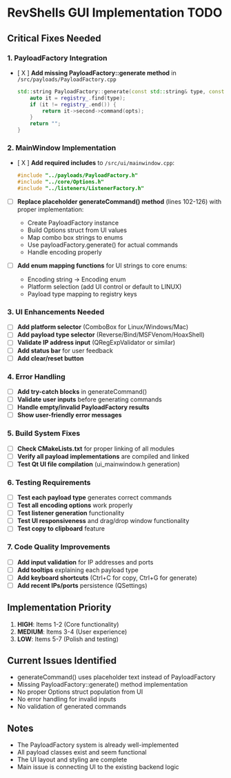 # RevShells GUI Implementation TODO

## Critical Fixes Needed

### 1. PayloadFactory Integration
- [ X ] **Add missing PayloadFactory::generate method** in `/src/payloads/PayloadFactory.cpp`
  ```cpp
  std::string PayloadFactory::generate(const std::string& type, const Options& opts) const {
      auto it = registry_.find(type);
      if (it != registry_.end()) {
          return it->second->command(opts);
      }
      return "";
  }
  ```

### 2. MainWindow Implementation
- [ X ] **Add required includes** to `/src/ui/mainwindow.cpp`:
  ```cpp
  #include "../payloads/PayloadFactory.h"
  #include "../core/Options.h"
  #include "../listeners/ListenerFactory.h"
  ```

- [ ] **Replace placeholder generateCommand() method** (lines 102-126) with proper implementation:
  - Create PayloadFactory instance
  - Build Options struct from UI values
  - Map combo box strings to enums
  - Use payloadFactory.generate() for actual commands
  - Handle encoding properly

- [ ] **Add enum mapping functions** for UI strings to core enums:
  - Encoding string → Encoding enum
  - Platform selection (add UI control or default to LINUX)
  - Payload type mapping to registry keys

### 3. UI Enhancements Needed
- [ ] **Add platform selector** (ComboBox for Linux/Windows/Mac)
- [ ] **Add payload type selector** (Reverse/Bind/MSFVenom/HoaxShell)
- [ ] **Validate IP address input** (QRegExpValidator or similar)
- [ ] **Add status bar** for user feedback
- [ ] **Add clear/reset button**

### 4. Error Handling
- [ ] **Add try-catch blocks** in generateCommand()
- [ ] **Validate user inputs** before generating commands
- [ ] **Handle empty/invalid PayloadFactory results**
- [ ] **Show user-friendly error messages**

### 5. Build System Fixes
- [ ] **Check CMakeLists.txt** for proper linking of all modules
- [ ] **Verify all payload implementations** are compiled and linked
- [ ] **Test Qt UI file compilation** (ui_mainwindow.h generation)

### 6. Testing Requirements
- [ ] **Test each payload type** generates correct commands
- [ ] **Test all encoding options** work properly
- [ ] **Test listener generation** functionality
- [ ] **Test UI responsiveness** and drag/drop window functionality
- [ ] **Test copy to clipboard** feature

### 7. Code Quality Improvements
- [ ] **Add input validation** for IP addresses and ports
- [ ] **Add tooltips** explaining each payload type
- [ ] **Add keyboard shortcuts** (Ctrl+C for copy, Ctrl+G for generate)
- [ ] **Add recent IPs/ports** persistence (QSettings)

## Implementation Priority
1. **HIGH**: Items 1-2 (Core functionality)
2. **MEDIUM**: Items 3-4 (User experience) 
3. **LOW**: Items 5-7 (Polish and testing)

## Current Issues Identified
- generateCommand() uses placeholder text instead of PayloadFactory
- Missing PayloadFactory::generate() method implementation
- No proper Options struct population from UI
- No error handling for invalid inputs
- No validation of generated commands

## Notes
- The PayloadFactory system is already well-implemented
- All payload classes exist and seem functional  
- The UI layout and styling are complete
- Main issue is connecting UI to the existing backend logic